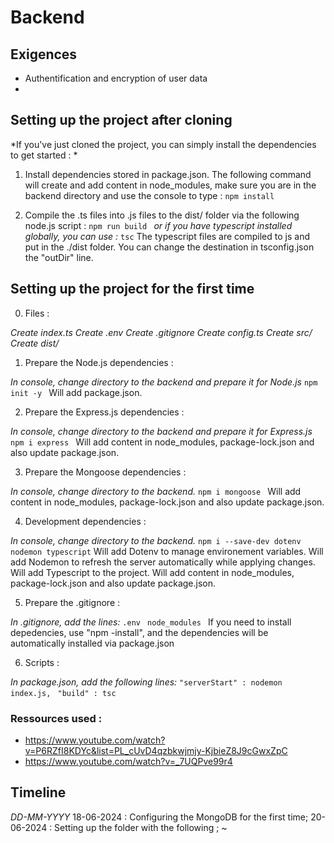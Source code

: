 # Backend 

## Exigences 

 - Authentification and encryption of user data
 - 


## Setting up the project after cloning

 *If you've just cloned the project, you can simply install the dependencies to get started : *

 1. Install dependencies stored in package.json. The following command will create and add content in node_modules, make sure you are in the backend directory and use the console to type :
 `npm install ` 

 2. Compile the .ts files into .js files to the dist/ folder via the following node.js script : 
 `npm run build ` 
 *or if you have typescript installed globally, you can use :*
  `tsc`
 The typescript files are compiled to js and put in the ./dist folder. You can change the destination in tsconfig.json the "outDir" line.



## Setting up the project for the first time

 0. Files : 

*Create index.ts*
*Create .env*
*Create .gitignore*
*Create config.ts*
*Create src/*
*Create dist/*



 1.  Prepare the Node.js dependencies :

*In console, change directory to the backend and prepare it for Node.js*
`npm init -y ` 
Will add package.json.


 2. Prepare the Express.js dependencies : 

*In console, change directory to the backend and prepare it for Express.js*
`npm i express ` 
Will add content in node_modules, package-lock.json and also update package.json.


 3. Prepare the Mongoose dependencies : 

*In console, change directory to the backend.*
`npm i mongoose ` 
Will add content in node_modules, package-lock.json and also update package.json.


 4. Development dependencies : 

*In console, change directory to the backend.*
`npm i --save-dev dotenv nodemon typescript` 
Will add Dotenv to manage environement variables. 
Will add Nodemon to refresh the server automatically while applying changes.
Will add Typescript to the project.
Will add content in node_modules, package-lock.json and also update package.json.

 5. Prepare the .gitignore :

 *In .gitignore, add the lines:*
`.env `
`node_modules ` 
If you need to install depedencies, use "npm -install", and the dependencies will be automatically installed via package.json


 6. Scripts : 

*In package.json, add the following lines:*
`"serverStart" : nodemon index.js, `
` "build" : tsc `




### Ressources used :

 - https://www.youtube.com/watch?v=P6RZfI8KDYc&list=PL_cUvD4qzbkwjmjy-KjbieZ8J9cGwxZpC
 - https://www.youtube.com/watch?v=_7UQPve99r4


## Timeline
*DD-MM-YYYY*
18-06-2024 : Configuring the MongoDB for the first time;
20-06-2024 : Setting up the folder with the following ;
~